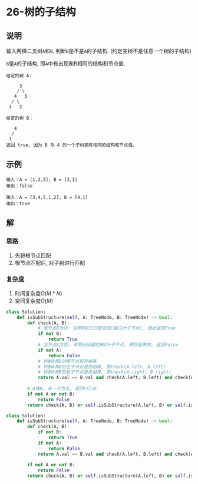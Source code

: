 # 26-树的子结构

## 说明
输入两棵二叉树`A`和`B`, 判断`B`是不是`A`的子结构. (约定空树不是任意一个树的子结构)

`B`是`A`的子结构, 即`A`中有出现和B相同的结构和节点值.

```
给定的树 A:

     3
    / \
   4   5
  / \
 1   2

给定的树 B：

   4 
  /
 1
返回 true, 因为 B 与 A 的一个子树拥有相同的结构和节点值。
```

## 示例
```
输入：A = [1,2,3], B = [3,1]
输出：false

输入：A = [3,4,5,1,2], B = [4,1]
输出：true
```

## 解

### 思路
1. 先将根节点匹配
2. 根节点匹配后, 对子树进行匹配

### 复杂度
1. 时间复杂度$O(M*N)$
2. 空间复杂度$O(M)$

```python
class Solution:
    def isSubStructure(self, A: TreeNode, B: TreeNode) -> bool:
        def check(A, B):
            # 当节点B为空: 说明树B已匹配完成(越过叶子节点), 因此返回True
            if not B:
                return True
            # 当节点A为空: 说明已经越过树A叶子节点, 即匹配失败, 返回False
            if not A:
                return False
            # 判断A和B的根节点是否相等
            # 判断A和B的左子节点是否相等, 即check(A.left, B.left)
            # 判断A和B的右子节点是否相等, 即check(A.right, B.right)
            return A.val == B.val and check(A.left, B.left) and check(A.right, B.right)
        
        # A或B, 有一个为空, 返回False
        if not A or not B:
            return False
        return check(A, B) or self.isSubStructure(A.left, B) or self.isSubStructure(A.right, B)
```

```python
class Solution:
    def isSubStructure(self, A: TreeNode, B: TreeNode) -> bool:
        def check(A, B):
            if not B:
                return True
            if not A:
                return False
            return A.val == B.val and check(A.left, B.left) and check(A.right, B.right)
        
        if not A or not B:
            return False
        return check(A, B) or self.isSubStructure(A.left, B) or self.isSubStructure(A.right, B)
```